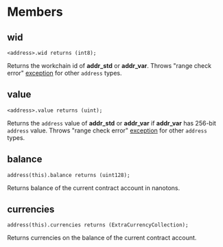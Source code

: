 # Members

## wid

```solidity
<address>.wid returns (int8);
```

Returns the workchain id of **addr\_std** or **addr\_var**. Throws "range check error" [exception](../../troubleshooting/tvm-exception-codes.md) for other `address` types.

## value

```solidity
<address>.value returns (uint);
```

Returns the `address` value of **addr\_std** or **addr\_var** if **addr\_var** has 256-bit `address` value. Throws "range check error" [exception](../../troubleshooting/tvm-exception-codes.md) for other `address` types.

## balance

```solidity
address(this).balance returns (uint128);
```

Returns balance of the current contract account in nanotons.

## currencies

```solidity
address(this).currencies returns (ExtraCurrencyCollection);
```

Returns currencies on the balance of the current contract account.
